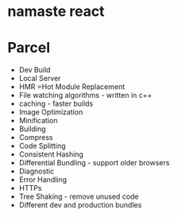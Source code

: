 # namaste react

# Parcel
- Dev Build
- Local Server
- HMR =Hot Module Replacement
- File watching algorithms - written in c++
- caching - faster builds
- Image Optimization
- Minification
- Building 
- Compress
- Code Splitting
- Consistent Hashing
- Differential Bundling - support older browsers
- Diagnostic
- Error Handling 
- HTTPs
- Tree Shaking - remove unused code
- Different dev and production bundles

